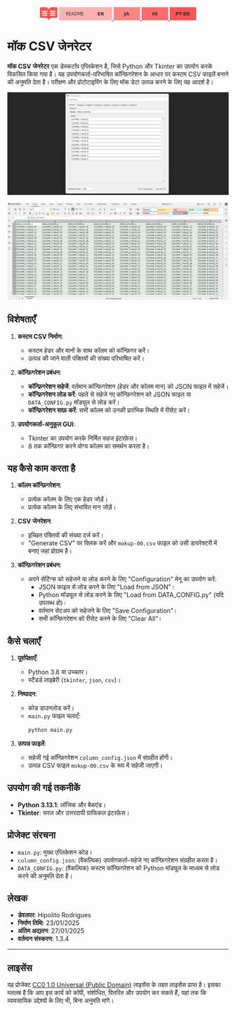 <div align="center">
   <img height="30" width="40" src="https://github.com/hipolitorodrigues/mock_csv_generator/blob/e3f4b6240ef8b99934e7383aeafac11e1c1819d2/assets/images/img-readme-ico.svg">
    <a href="./README.md">
      <img height="30" width="120" src="https://github.com/hipolitorodrigues/mock_csv_generator/blob/e3f4b6240ef8b99934e7383aeafac11e1c1819d2/assets/images/img-readme-en.svg">
   </a>
   <a href="./RREADME.ja.md">
      <img height="30" width="60" src="https://github.com/hipolitorodrigues/mock_csv_generator/blob/e3f4b6240ef8b99934e7383aeafac11e1c1819d2/assets/images/img-readme-ja.svg">
   </a>
   <a href="./README.hi.md">
      <img height="30" width="60" src="https://github.com/hipolitorodrigues/mock_csv_generator/blob/e3f4b6240ef8b99934e7383aeafac11e1c1819d2/assets/images/img-readme-hi.svg">
   </a>
   <a href="./README.pt-BR">
      <img height="30" width="60" src="https://github.com/hipolitorodrigues/mock_csv_generator/blob/e3f4b6240ef8b99934e7383aeafac11e1c1819d2/assets/images/img-readme-pt-br.svg">
   </a>
</div>

# मॉक CSV जेनरेटर

**मॉक CSV जेनरेटर** एक डेस्कटॉप एप्लिकेशन है, जिसे Python और Tkinter का उपयोग करके विकसित किया गया है। यह उपयोगकर्ता-परिभाषित कॉन्फ़िगरेशन के आधार पर कस्टम CSV फाइलें बनाने की अनुमति देता है। परीक्षण और प्रोटोटाइपिंग के लिए मॉक डेटा उत्पन्न करने के लिए यह आदर्श है।

![alt text](https://github.com/hipolitorodrigues/mock_csv_generator/blob/88853b15db5302aba301f4e70edf7a7e2503a11f/assets/images/sampling.png)

![alt text](https://github.com/hipolitorodrigues/mock_csv_generator/blob/ad0ad82c9a6114ccceee7eed0f983b205cf64991/assets/images/screenshot.png)

## विशेषताएँ

1. **कस्टम CSV निर्माण**:
   - कस्टम हेडर और मानों के साथ कॉलम को कॉन्फ़िगर करें।
   - उत्पन्न की जाने वाली पंक्तियों की संख्या परिभाषित करें।

2. **कॉन्फ़िगरेशन प्रबंधन**:
   - **कॉन्फ़िगरेशन सहेजें**: वर्तमान कॉन्फ़िगरेशन (हेडर और कॉलम मान) को JSON फाइल में सहेजें।
   - **कॉन्फ़िगरेशन लोड करें**: पहले से सहेजे गए कॉन्फ़िगरेशन को JSON फाइल या `DATA_CONFIG.py` मॉड्यूल से लोड करें।
   - **कॉन्फ़िगरेशन साफ़ करें**: सभी कॉलम को उनकी प्रारंभिक स्थिति में रीसेट करें।

3. **उपयोगकर्ता-अनुकूल GUI**:
   - Tkinter का उपयोग करके निर्मित सहज इंटरफ़ेस।
   - 8 तक कॉन्फ़िगर करने योग्य कॉलम का समर्थन करता है।

## यह कैसे काम करता है

1. **कॉलम कॉन्फ़िगरेशन**:
   - प्रत्येक कॉलम के लिए एक हेडर जोड़ें।
   - प्रत्येक कॉलम के लिए संभावित मान जोड़ें।

2. **CSV जेनरेशन**:
   - इच्छित पंक्तियों की संख्या दर्ज करें।
   - "Generate CSV" पर क्लिक करें और `mokup-00.csv` फाइल को उसी डायरेक्टरी में बनाएं जहां प्रोग्राम है।

3. **कॉन्फ़िगरेशन प्रबंधन**:
   - अपने सेटिंग्स को सहेजने या लोड करने के लिए "Configuration" मेनू का उपयोग करें:
     - JSON फाइल से लोड करने के लिए "Load from JSON"।
     - Python मॉड्यूल से लोड करने के लिए "Load from DATA_CONFIG.py" (यदि उपलब्ध हो)।
     - वर्तमान सेटअप को सहेजने के लिए "Save Configuration"।
     - सभी कॉन्फ़िगरेशन को रीसेट करने के लिए "Clear All"।

## कैसे चलाएँ

1. **पूर्वापेक्षाएँ**:
   - Python 3.8 या उच्चतर।
   - स्टैंडर्ड लाइब्रेरी (`tkinter`, `json`, `csv`)।

2. **निष्पादन**:
   - कोड डाउनलोड करें।
   - `main.py` फाइल चलाएँ:
     ```bash
     python main.py
     ```

3. **उत्पन्न फाइलें**:
   - सहेजी गई कॉन्फ़िगरेशन `column_config.json` में संग्रहीत होंगी।
   - उत्पन्न CSV फाइल `mokup-00.csv` के रूप में सहेजी जाएगी।

## उपयोग की गई तकनीकें

- **Python 3.13.1**: लॉजिक और बैकएंड।
- **Tkinter**: सरल और उत्तरदायी ग्राफिकल इंटरफ़ेस।

## प्रोजेक्ट संरचना

- `main.py`: मुख्य एप्लिकेशन कोड।
- `column_config.json`: (वैकल्पिक) उपयोगकर्ता-सहेजे गए कॉन्फ़िगरेशन संग्रहीत करता है।
- `DATA_CONFIG.py`: (वैकल्पिक) कस्टम कॉन्फ़िगरेशन को Python मॉड्यूल के माध्यम से लोड करने की अनुमति देता है।

## लेखक

- **डेवलपर**: Hipolito Rodrigues  
- **निर्माण तिथि**: 23/01/2025  
- **अंतिम अद्यतन**: 27/01/2025  
- **वर्तमान संस्करण**: 1.3.4  

---

## लाइसेंस

यह प्रोजेक्ट [CC0 1.0 Universal (Public Domain)](https://creativecommons.org/publicdomain/zero/1.0/) लाइसेंस के तहत लाइसेंस प्राप्त है। इसका मतलब है कि आप इस कार्य को कॉपी, संशोधित, वितरित और उपयोग कर सकते हैं, यहां तक कि व्यावसायिक उद्देश्यों के लिए भी, बिना अनुमति मांगे।
